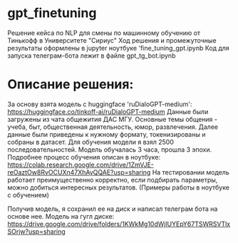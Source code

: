 # gpt_finetuning
Решение кейса по NLP для смены по машинному обучению от Тинькофф в Университете "Сириус"
Ход решения и промежуточные результаты оформлены в jupyter ноутбуке 'fine_tuning_gpt.ipynb
Код для запуска телеграм-бота лежит в файле gpt_tg_bot.ipynb
# Описание решения:
За основу взята модель с huggingface  'ruDialoGPT-medium': https://huggingface.co/tinkoff-ai/ruDialoGPT-medium
Данные были загружены из чата общежития ДАС МГУ. Основные темы общения - учеба, быт, общественная деятельность, юмор, развлечения.
Далее данные были приведены к нужному формату, токенизированы и собраны в датасет. Для обучения модели я взял 2500 последовательностей. 
Модель обучалась 3 часа, прошла 3 эпохи. Подробнее процесс обучения описан в ноутбуке: https://colab.research.google.com/drive/1ZmVJE-reOaztOw8RvOCUXn47XhAyQQAE?usp=sharing
На тестировании модель работает преимущественно корректно, если подбирать параметры, можно добиться интересных результатов. (Примеры работы в ноутбуке с обучением)

Получив модель, я сохранил ее на диск и написал телеграм бота на основе нее. Модель на гугл диске: https://drive.google.com/drive/folders/1KWkMg10dWjlUYEpY67TSWRSVTlxSOrjw?usp=sharing


